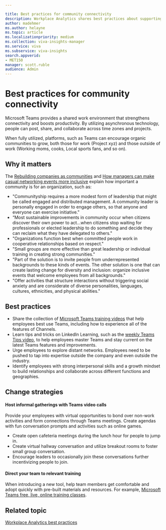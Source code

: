 ```yaml
---

title: Best practices for community connectivity
description: Workplace Analytics shares best practices about supporting community connectivity
author: madehmer
ms.author: helayne
ms.topic: article
ms.localizationpriority: medium 
ms.collection: viva-insights-manager 
ms.service: viva 
ms.subservice: viva-insights 
search.appverid: 
- MET150 
manager: scott.ruble
audience: Admin
---
```


# Best practices for community connectivity

Microsoft Teams provides a shared work environment that strengthens connectivity and boosts productivity. By utilizing asynchronous technology, people can post, share, and collaborate across time zones and projects. 

When fully utilized, platforms, such as Teams can encourage organic communities to grow, both those for work (Project xyz) and those outside of work (Working moms, cooks, Local sports fans, and so on).

## Why it matters

The [Rebuilding companies as communities](https://insights.office.com/culture/rebuilding-companies-as-communities/) and [How managers can make casual networking events more inclusive](https://insights.office.com/management-strategy/how-managers-can-make-casual-networking-events-more-inclusive/) explain how important a community is for an organization, such as:

* "Communityship requires a more modest form of leadership that might be called engaged and distributed management. A community leader is personally engaged in order to engage others, so that anyone and everyone can exercise initiative."
* “Most sustainable improvements in community occur when citizens discover their own power to act...when citizens stop waiting for professionals or elected leadership to do something and decide they can reclaim what they have delegated to others."
* "Organizations function best when committed people work in cooperative relationships based on respect."
* "Small groups are more effective than great leadership or individual training in creating strong communities."
* "Part of the solution is to invite people from underrepresented backgrounds to these kinds of events. The other solution is one that can create lasting change for diversity and inclusion: organize inclusive events that welcome employees from all backgrounds."
* "Offer activities that structure interactions without triggering social anxiety and are considerate of diverse personalities, languages, cultures, ethnicities, and physical abilities."

## Best practices

* Share the collection of [Microsoft Teams training videos](https://support.microsoft.com/office/overview-of-teams-and-channels-c3d63c10-77d5-4204-a566-53ddcf723b46?wt.mc_id=otc_microsoft_teams) that help employees best use Teams, including how to experience all of the features of Channels.
* Learn tips and tricks on LinkedIn Learning, such as the [weekly Teams Tips video](https://www.linkedin.com/learning/microsoft-teams-tips-weekly/learn-tips-for-mastering-microsoft-teams?u=3322), to help employees master Teams and stay current on the latest Teams features and improvements.
* Urge employees to explore distant networks. Employees need to be pushed to tap into expertise outside the company and even outside the industry.
* Identify employees with strong interpersonal skills and a growth mindset to build relationships and collaborate across different functions and geographies.

## Change strategies

#### Host informal gatherings with Teams video calls

Provide your employees with virtual opportunities to bond over non-work activities and form connections through Teams meetings. Create agendas with fun conversation prompts and activities such as online games.

* Create open cafeteria meetings during the lunch hour for people to jump in.
* Create virtual hallway conversation and utilize breakout rooms to foster small group conversation.
* Encourage leaders to occasionally join these conversations further incentivizing people to join.

#### Direct your team to relevant training

When introducing a new tool, help team members get comfortable and adopt quickly with pre-built materials and resources. For example, [Microsoft Teams free, live, online training classes](/MicrosoftTeams/instructor-led-training-teams-landing-page).

## Related topic

[Workplace Analytics best practices](gm-best-practices.md)